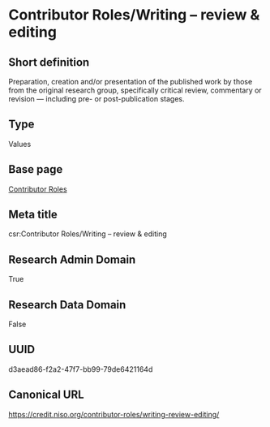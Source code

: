 # Contributor Roles/Writing – review & editing
## Short definition
Preparation, creation and/or presentation of the published work by those from the original research group, specifically critical review, commentary or revision — including pre- or post-publication stages.
## Type
Values
## Base page
[Contributor Roles](../../Picklists/Contributor%20Roles.md)
## Meta title
csr:Contributor Roles/Writing – review & editing
## Research Admin Domain
True
## Research Data Domain
False
## UUID
d3aead86-f2a2-47f7-bb99-79de6421164d
## Canonical URL
https://credit.niso.org/contributor-roles/writing-review-editing/
